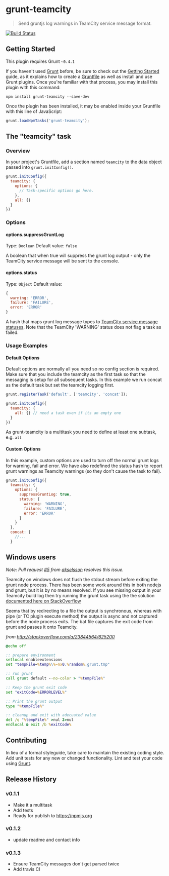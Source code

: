 # grunt-teamcity

> Send gruntjs log warnings in TeamCity service message format.

[![Build Status](https://travis-ci.org/johnhunter/grunt-teamcity.png)](https://travis-ci.org/johnhunter/grunt-teamcity)

## Getting Started
This plugin requires Grunt `~0.4.1`

If you haven't used [Grunt](http://gruntjs.com/) before, be sure to check out the [Getting Started](http://gruntjs.com/getting-started) guide, as it explains how to create a [Gruntfile](http://gruntjs.com/sample-gruntfile) as well as install and use Grunt plugins. Once you're familiar with that process, you may install this plugin with this command:

```shell
npm install grunt-teamcity --save-dev
```

Once the plugin has been installed, it may be enabled inside your Gruntfile with this line of JavaScript:

```js
grunt.loadNpmTasks('grunt-teamcity');
```

## The "teamcity" task

### Overview
In your project's Gruntfile, add a section named `teamcity` to the data object passed into `grunt.initConfig()`.

```js
grunt.initConfig({
  teamcity: {
    options: {
      // Task-specific options go here.
    },
    all: {}
  }
})
```

### Options

#### options.suppressGruntLog
Type: `Boolean`
Default value: `false`

A boolean that when true will suppress the grunt log output - only the TeamCity service message will be sent to the console.

#### options.status
Type: `Object`
Default value:
```js
{
  warning: 'ERROR',
  failure: 'FAILURE',
  error: 'ERROR'
}
```

A hash that maps grunt log message types to [TeamCity service message statuses](http://confluence.jetbrains.com/display/TCD8/Build+Script+Interaction+with+TeamCity#BuildScriptInteractionwithTeamCity-ReportingMessagesForBuildLog). Note that the TeamCity 'WARNING' status does not flag a task as failed.

### Usage Examples

#### Default Options
Default options are normally all you need so no config section is required. Make sure that you include the teamcity as the first task so that the messaging is setup for all subsequent tasks. In this example we run concat as the default task but set the teamcity logging first.

```js
grunt.registerTask('default', ['teamcity', 'concat']);

grunt.initConfig({
  teamcity: {
    all: {} // need a task even if its an empty one
  }
})
```
As grunt-teamcity is a multitask you need to define at least one subtask, e.g. `all`

#### Custom Options
In this example, custom options are used to turn off the normal grunt logs for warning, fail and error. We have also redefined the status hash to report grunt warnings as Teamcity warnings (so they don't cause the task to fail).

```js
grunt.initConfig({
  teamcity: {
    options: {
      suppressGruntLog: true,
      status: {
        warning: 'WARNING',
        failure: 'FAILURE',
        error: 'ERROR'
      }
    }
  },
  concat: {
    //...
  }
```

## Windows users

*Note: Pull request [#5](https://github.com/johnhunter/grunt-teamcity/pull/5) from [akselsson](https://github.com/akselsson) resolves this issue.*

Teamcity on windows does not flush the stdout stream before exiting the grunt node process. There has been some work around this in both nodejs and grunt, but it is by no means resolved. If you see missing output in your Teamcity build log then try running the grunt task using the the solution [documented here on StackOverflow](http://stackoverflow.com/questions/23841999/grunt-run-by-teamcity-does-not-properly-output-to-log)

Seems that by redirecting to a file the output is synchronous, whereas with pipe (or TC plugin execute method) the output is async and not captured before the node process exits. The bat file captures the exit code from grunt and passes it onto Teamcity.

*from http://stackoverflow.com/a/23844564/625200*
```bat
@echo off

:: prepare environment
setlocal enableextensions
set "tempFile=%temp%\%~nx0.%random%.grunt.tmp"

:: run grunt
call grunt default --no-color > "%tempFile%"

:: Keep the grunt exit code
set "exitCode=%ERRORLEVEL%"

:: Print the grunt output
type "%tempFile%"

:: cleanup and exit with adecuated value
del /q "%tempFile%" >nul 2>nul
endlocal & exit /b %exitCode%
```


## Contributing
In lieu of a formal styleguide, take care to maintain the existing coding style. Add unit tests for any new or changed functionality. Lint and test your code using [Grunt](http://gruntjs.com/).

## Release History

### v0.1.1
- Make it a multitask
- Add tests
- Ready for publish to https://npmjs.org

### v0.1.2
- update readme and contact info

### v0.1.3
- Ensure TeamCity messages don't get parsed twice
- Add travis CI


